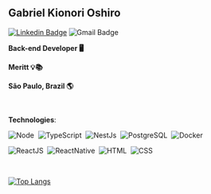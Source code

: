 ## Gabriel Kionori Oshiro

[![Linkedin Badge](https://img.shields.io/badge/-Gabriel-blue?style=flat&logo=Linkedin&logoColor=white&https://www.linkedin.com/in/gabriel-oshiro-637382175/)](https://www.linkedin.com/in/gabriel-oshiro-637382175/)
![Gmail Badge](https://img.shields.io/badge/-gabrieloshiro1997@gmail.com-CD3C30?style=flat&logo=Gmail&logoColor=white)

**Back-end Developer 🖥️**

**Meritt 💡📚**

**São Paulo, Brazil 🌎**

<br/>

**Technologies**:

![Node](https://img.shields.io/badge/-Node.js-5B9856?style=flat&logoColor=fff&logo=node.js)&nbsp;
![TypeScript](https://img.shields.io/badge/-TypeScript-007ACC?style=flat&logoColor=fff&logo=typescript)&nbsp;
![NestJs](https://img.shields.io/badge/-Nest.js-ea2845?style=flat&logoColor=fff&logo=nestjs)&nbsp;
![PostgreSQL](https://img.shields.io/badge/-PostgreSQL-336791?style=flat&logoColor=fff&logo=postgresql)&nbsp;
![Docker](https://img.shields.io/badge/-Docker-6BA6C5?style=flat&logoColor=fff&logo=docker)&nbsp;
<br/>

![ReactJS](https://img.shields.io/badge/-ReactJS-57D2F3?style=flat&logoColor=fff&logo=react)&nbsp;
![ReactNative](https://img.shields.io/badge/-React_Native-57D2F3?style=flat&logoColor=fff&logo=react)&nbsp;
![HTML](https://img.shields.io/badge/-HTML-E44D26?style=flat&logoColor=fff&logo=html5)&nbsp;
![CSS](https://img.shields.io/badge/-CSS-2E5FE4?style=flat&logoColor=fff&logo=css3)&nbsp;

<br/>

[![Top Langs](https://github-readme-stats.vercel.app/api/top-langs/?username=gabrieloshiro1997&layout=compact)](https://github.com/gabrieloshiro1997/github-readme-stats)
